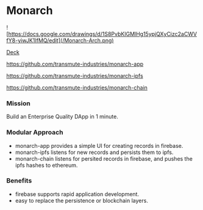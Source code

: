 # Monarch

![https://docs.google.com/drawings/d/1S8PvbKIGMlHg15ypjQXyCizc2aCWVfY8-yiwJK1IfMQ/edit](/Monarch-Arch.png)

[Deck](https://docs.google.com/presentation/d/1PqNUOxKBmRaxnMcZKtDl2I0-to0t1aVLsKHzm25t43w/pub?start=false&loop=false&delayms=3000&slide=id.g17f005fce6_1_0)

https://github.com/transmute-industries/monarch-app

https://github.com/transmute-industries/monarch-ipfs

https://github.com/transmute-industries/monarch-chain


### Mission

Build an Enterprise Quality DApp in 1 minute.

### Modular Approach

- monarch-app provides a simple UI for creating records in firebase.
- monarch-ipfs listens for new records and persists them to ipfs.
- monarch-chain listens for persited records in firebase, and pushes the ipfs hashes to ethereum.

### Benefits

- firebase supports rapid application development.
- easy to replace the persistence or blockchain layers.
